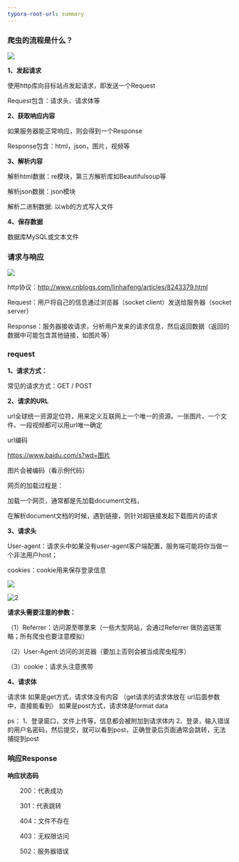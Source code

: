 ```yaml
---
typora-root-url: summary
---
```




### 爬虫的流程是什么？

![](/爬虫流程.jpg)

**1、发起请求**

使用http库向目标站点发起请求，即发送一个Request

Request包含：请求头、请求体等 



**2、获取响应内容**

如果服务器能正常响应，则会得到一个Response

Response包含：html，json，图片，视频等

 

**3、解析内容**

解析html数据：re模块，第三方解析库如Beautifulsoup等

解析json数据：json模块

解析二进制数据: 以wb的方式写入文件

 

**4、保存数据**

数据库MySQL或文本文件



### 请求与响应

![](/请求与响应.png)

http协议：http://www.cnblogs.com/linhaifeng/articles/8243379.html

Request：用户将自己的信息通过浏览器（socket client）发送给服务器（socket server）

Response：服务器接收请求，分析用户发来的请求信息，然后返回数据（返回的数据中可能包含其他链接，如图片等）

### request

**1、请求方式：**

常见的请求方式：GET / POST

**2、请求的URL**

url全球统一资源定位符，用来定义互联网上一个唯一的资源。一张图片、一个文件、一段视频都可以用url唯一确定

url编码

https://www.baidu.com/s?wd=图片

图片会被编码（看示例代码）

 

网页的加载过程是：

加载一个网页，通常都是先加载document文档，

在解析document文档的时候，遇到链接，则针对超链接发起下载图片的请求

**3、请求头**

User-agent：请求头中如果没有user-agent客户端配置，服务端可能将你当做一个非法用户host；

cookies：cookie用来保存登录信息

![](/1.png)

![2](/2.png)

**请求头需要注意的参数：**

（1）Referrer：访问源至哪里来（一些大型网站，会通过Referrer 做防盗链策略；所有爬虫也要注意模拟）

（2）User-Agent:访问的浏览器（要加上否则会被当成爬虫程序）

（3）cookie：请求头注意携带

**4、请求体**

 请求体
    如果是get方式，请求体没有内容 （get请求的请求体放在 url后面参数中，直接能看到）
    如果是post方式，请求体是format data

ps：
1、登录窗口，文件上传等，信息都会被附加到请求体内
2、登录，输入错误的用户名密码，然后提交，就可以看到post，正确登录后页面通常会跳转，无法捕捉到post



### 响应Response

**响应状态码**

　　200：代表成功

　　301：代表跳转

　　404：文件不存在

　　403：无权限访问

　　502：服务器错误

